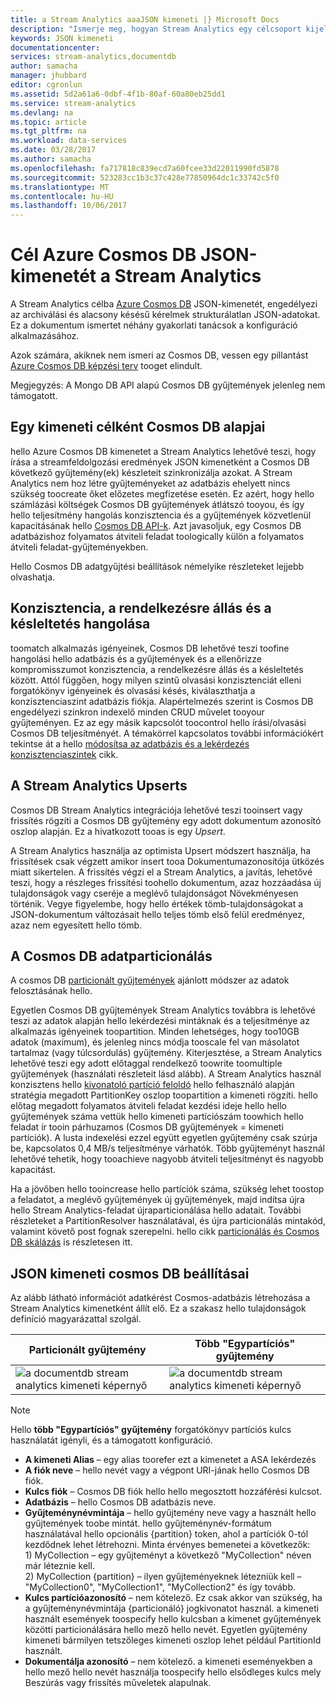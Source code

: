 ```yaml
---
title: a Stream Analytics aaaJSON kimeneti |} Microsoft Docs
description: "Ismerje meg, hogyan Stream Analytics egy célcsoport kijelölésével az Azure Cosmos DB JSON kimeneti adatok archiválása és alacsony késésű lekérdezései strukturálatlan JSON-adatokat."
keywords: JSON kimeneti
documentationcenter: 
services: stream-analytics,documentdb
author: samacha
manager: jhubbard
editor: cgronlun
ms.assetid: 5d2a61a6-0dbf-4f1b-80af-60a80eb25dd1
ms.service: stream-analytics
ms.devlang: na
ms.topic: article
ms.tgt_pltfrm: na
ms.workload: data-services
ms.date: 03/28/2017
ms.author: samacha
ms.openlocfilehash: fa717818c839ecd7a60fcee33d22011990fd5878
ms.sourcegitcommit: 523283cc1b3c37c428e77850964dc1c33742c5f0
ms.translationtype: MT
ms.contentlocale: hu-HU
ms.lasthandoff: 10/06/2017
---
```

# <a name="target-azure-cosmos-db-for-json-output-from-stream-analytics"></a>Cél Azure Cosmos DB JSON-kimenetét a Stream Analytics
A Stream Analytics célba [Azure Cosmos DB](https://azure.microsoft.com/services/documentdb/) JSON-kimenetét, engedélyezi az archiválási és alacsony késésű kérelmek strukturálatlan JSON-adatokat. Ez a dokumentum ismertet néhány gyakorlati tanácsok a konfiguráció alkalmazásához.

Azok számára, akiknek nem ismeri az Cosmos DB, vessen egy pillantást [Azure Cosmos DB képzési terv](https://azure.microsoft.com/documentation/learning-paths/documentdb/) tooget elindult. 

Megjegyzés: A Mongo DB API alapú Cosmos DB gyűjtemények jelenleg nem támogatott. 

## <a name="basics-of-cosmos-db-as-an-output-target"></a>Egy kimeneti célként Cosmos DB alapjai
hello Azure Cosmos DB kimenetet a Stream Analytics lehetővé teszi, hogy írása a streamfeldolgozási eredmények JSON kimenetként a Cosmos DB következő gyűjtemény(ek) készleteit szinkronizálja azokat. A Stream Analytics nem hoz létre gyűjteményeket az adatbázis ehelyett nincs szükség toocreate őket előzetes megfizetése esetén. Ez azért, hogy hello számlázási költségek Cosmos DB gyűjtemények átlátszó tooyou, és így hello teljesítmény hangolás konzisztencia és a gyűjtemények közvetlenül kapacitásának hello [Cosmos DB API-k](https://msdn.microsoft.com/library/azure/dn781481.aspx). Azt javasoljuk, egy Cosmos DB adatbázishoz folyamatos átviteli feladat toologically külön a folyamatos átviteli feladat-gyűjteményekben.

Hello Cosmos DB adatgyűjtési beállítások némelyike részleteket lejjebb olvashatja.

## <a name="tune-consistency-availability-and-latency"></a>Konzisztencia, a rendelkezésre állás és a késleltetés hangolása
toomatch alkalmazás igényeinek, Cosmos DB lehetővé teszi toofine hangolási hello adatbázis és a gyűjtemények és a ellenőrizze kompromisszumot konzisztencia, a rendelkezésre állás és a késleltetés között. Attól függően, hogy milyen szintű olvasási konzisztenciát elleni forgatókönyv igényeinek és olvasási késés, kiválaszthatja a konzisztenciaszint adatbázis fiókja. Alapértelmezés szerint is Cosmos DB engedélyezi szinkron indexelő minden CRUD művelet tooyour gyűjteményen. Ez az egy másik kapcsolót toocontrol hello írási/olvasási Cosmos DB teljesítményét. A témakörrel kapcsolatos további információkért tekintse át a hello [módosítsa az adatbázis és a lekérdezés konzisztenciaszintek](../documentdb/documentdb-consistency-levels.md) cikk.

## <a name="upserts-from-stream-analytics"></a>A Stream Analytics Upserts
Cosmos DB Stream Analytics integrációja lehetővé teszi tooinsert vagy frissítés rögzíti a Cosmos DB gyűjtemény egy adott dokumentum azonosító oszlop alapján. Ez a hivatkozott tooas is egy *Upsert*.

A Stream Analytics használja az optimista Upsert módszert használja, ha frissítések csak végzett amikor insert tooa Dokumentumazonosítója ütközés miatt sikertelen. A frissítés végzi el a Stream Analytics, a javítás, lehetővé teszi, hogy a részleges frissítési toohello dokumentum, azaz hozzáadása új tulajdonságok vagy cseréje a meglévő tulajdonságot Növekményesen történik. Vegye figyelembe, hogy hello értékek tömb-tulajdonságokat a JSON-dokumentum változásait hello teljes tömb első felül eredményez, azaz nem egyesített hello tömb.

## <a name="data-partitioning-in-cosmos-db"></a>A Cosmos DB adatparticionálás
A cosmos DB [particionált gyűjtemények](../cosmos-db/partition-data.md) ajánlott módszer az adatok felosztásának hello. 

Egyetlen Cosmos DB gyűjtemények Stream Analytics továbbra is lehetővé teszi az adatok alapján hello lekérdezési mintáknak és a teljesítménye az alkalmazás igényeinek toopartition. Minden lehetséges, hogy too10GB adatok (maximum), és jelenleg nincs módja tooscale fel van másolatot tartalmaz (vagy túlcsordulás) gyűjtemény. Kiterjesztése, a Stream Analytics lehetővé teszi egy adott előtaggal rendelkező toowrite toomultiple gyűjtemények (használati részleteit lásd alább). A Stream Analytics használ konzisztens hello [kivonatoló partíció feloldó](https://msdn.microsoft.com/library/azure/microsoft.azure.documents.partitioning.hashpartitionresolver.aspx) hello felhasználó alapján stratégia megadott PartitionKey oszlop toopartition a kimeneti rögzíti. hello előtag megadott folyamatos átviteli feladat kezdési ideje hello hello gyűjtemények száma vettük hello kimeneti partíciószám toowhich hello feladat ír tooin párhuzamos (Cosmos DB gyűjtemények = kimeneti partíciók). A lusta indexelési ezzel együtt egyetlen gyűjtemény csak szúrja be, kapcsolatos 0,4 MB/s teljesítménye várhatók. Több gyűjteményt használ lehetővé tehetik, hogy tooachieve nagyobb átviteli teljesítményt és nagyobb kapacitást.

Ha a jövőben hello tooincrease hello partíciók száma, szükség lehet toostop a feladatot, a meglévő gyűjtemények új gyűjtemények, majd indítsa újra hello Stream Analytics-feladat újraparticionálása hello adatait. További részleteket a PartitionResolver használatával, és újra particionálás mintakód, valamint követő post fognak szerepelni. hello cikk [particionálás és Cosmos DB skálázás](../documentdb/documentdb-partition-data.md) is részletesen itt.

## <a name="cosmos-db-settings-for-json-output"></a>JSON kimeneti cosmos DB beállításai
Az alább látható információt adatkérést Cosmos-adatbázis létrehozása a Stream Analytics kimenetként állít elő. Ez a szakasz hello tulajdonságok definíció magyarázattal szolgál.

Particionált gyűjtemény | Több "Egypartíciós" gyűjtemény
---|---
![a documentdb stream analytics kimeneti képernyő](media/stream-analytics-documentdb-output/stream-analytics-documentdb-output-1.png) |  ![a documentdb stream analytics kimeneti képernyő](media/stream-analytics-documentdb-output/stream-analytics-documentdb-output-2.png)


  
> [!NOTE]
> Hello **több "Egypartíciós" gyűjtemény** forgatókönyv partíciós kulcs használatát igényli, és a támogatott konfiguráció. 

* **A kimeneti Alias** – egy alias toorefer ezt a kimenetet a ASA lekérdezés  
* **A fiók neve** – hello nevét vagy a végpont URI-jának hello Cosmos DB fiók.  
* **Kulcs fiók** – Cosmos DB fiók hello hello megosztott hozzáférési kulcsot.  
* **Adatbázis** – hello Cosmos DB adatbázis neve.  
* **Gyűjteménynévmintája** – hello gyűjtemény neve vagy a használt hello gyűjtemények toobe mintát. hello gyűjteménynév-formátum használatával hello opcionális {partition} token, ahol a partíciók 0-tól kezdődnek lehet létrehozni. Minta érvényes bemenetei a következők:  
  1\) MyCollection – egy gyűjteményt a következő "MyCollection" néven már léteznie kell.  
  2\) MyCollection {partition} – ilyen gyűjteményeknek létezniük kell – "MyCollection0", "MyCollection1", "MyCollection2" és így tovább.  
* **Kulcs partícióazonosító** – nem kötelező. Ez csak akkor van szükség, ha a gyűjteménynévmintája {particionáló} jogkivonatot használ. a kimeneti használt események toospecify hello kulcsban a kimenet gyűjtemények közötti particionálására hello mező hello nevét. Egyetlen gyűjtemény kimeneti bármilyen tetszőleges kimeneti oszlop lehet például PartitionId használt.  
* **Dokumentálja azonosító** – nem kötelező. a kimeneti eseményekben a hello mező hello nevét használja toospecify hello elsődleges kulcs mely Beszúrás vagy frissítés műveletek alapulnak.  
